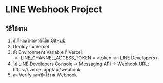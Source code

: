 # LINE Webhook Project

## วิธีใช้งาน
1. อัปโหลดโฟลเดอร์นี้ขึ้น GitHub
2. Deploy บน Vercel
3. ตั้ง Environment Variable ที่ Vercel:
   - LINE_CHANNEL_ACCESS_TOKEN = <token จาก LINE Developers>
4. ไป LINE Developers Console → Messaging API → Webhook URL:
   https://<your-project>.vercel.app/api/webhook
5. กด Verify และเปิดใช้งาน Webhook

